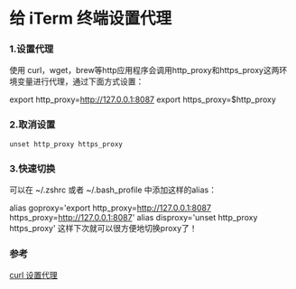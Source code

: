 # 给 iTerm 终端设置代理
### 1.设置代理

使用 curl，wget，brew等http应用程序会调用http_proxy和https_proxy这两环境变量进行代理，通过下面方式设置：

export http_proxy=http://127.0.0.1:8087
export https_proxy=$http_proxy
### 2.取消设置

```
unset http_proxy https_proxy
```
### 3.快速切换

可以在 ~/.zshrc 或者 ~/.bash_profile 中添加这样的alias：

alias goproxy='export http_proxy=http://127.0.0.1:8087 https_proxy=http://127.0.0.1:8087'
alias disproxy='unset http_proxy https_proxy'
这样下次就可以很方便地切换proxy了！

### 参考

[curl 设置代理](http://honglu.me/2015/11/06/%E7%BB%99iTerm%E7%BB%88%E7%AB%AF%E8%AE%BE%E7%BD%AE%E4%BB%A3%E7%90%86/)